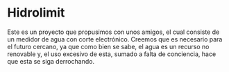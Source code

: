 # Hidrolimit

Este es un proyecto que propusimos con unos amigos, el cual consiste de un medidor de agua con corte electrónico. Creemos que es necesario para el futuro cercano, ya que como bien se sabe, el agua es un recurso no renovable y, el uso excesivo de esta, sumado a falta de conciencia, hace que esta se siga derrochando.

